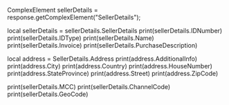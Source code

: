 ComplexElement sellerDetails = response.getComplexElement("SellerDetails");


local sellerDetails = sellerDetails.SellerDetails
print(sellerDetails.IDNumber)
print(sellerDetails.IDType)
print(sellerDetails.Name)
print(sellerDetails.Invoice)
print(sellerDetails.PurchaseDescription)

local address = SellerDetails.Address
print(address.AdditionalInfo)
print(address.City)
print(address.Country)
print(address.HouseNumber)
print(address.StateProvince)
print(address.Street)
print(address.ZipCode)

print(sellerDetails.MCC)
print(sellerDetails.ChannelCode)
print(sellerDetails.GeoCode)

